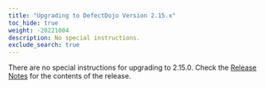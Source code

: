 ```yaml
---
title: "Upgrading to DefectDojo Version 2.15.x"
toc_hide: true
weight: -20221004
description: No special instructions.
exclude_search: true
---
```

There are no special instructions for upgrading to 2.15.0. Check the [Release Notes](https://github.com/DefectDojo/django-DefectDojo/releases/tag/2.15.0) for the contents of the release.
